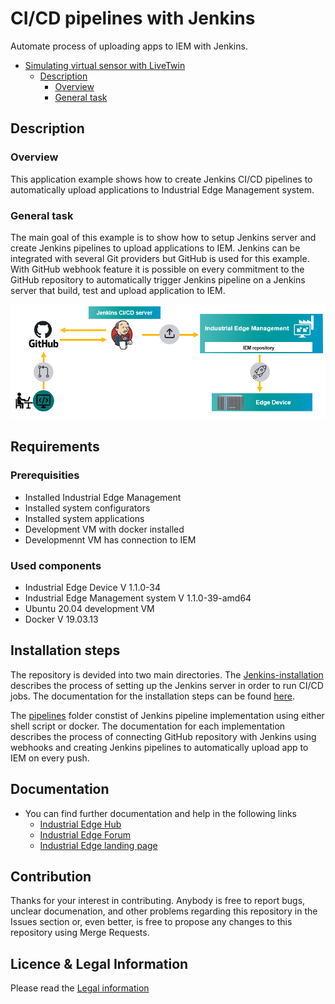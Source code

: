 # CI/CD pipelines with Jenkins 

Automate process of uploading apps to IEM with Jenkins.


- [Simulating virtual sensor with LiveTwin](#simulating-virtual-sensor-with-livetwin)
  - [Description](#description)
    - [Overview](#overview)
    - [General task](#general-task)

## Description


###  Overview
This application example shows how to create Jenkins CI/CD pipelines to automatically upload applications to Industrial Edge Management system.

### General task
The main goal of this example is to show how to setup Jenkins server and create Jenkins pipelines to upload applications to IEM. Jenkins can be integrated with several Git providers but GitHub is used for this example. With GitHub webhook feature it is possible on every commitment to the GitHub repository to automatically trigger Jenkins pipeline on a Jenkins server that build, test and upload application to IEM. 

<img src="./graphics/overview.png" width="700"/>

## Requirements

###  Prerequisities

- Installed Industrial Edge Management
- Installed system configurators
- Installed system applications
- Development VM with docker installed
- Developmennt VM has connection to IEM


### Used components

- Industrial Edge Device V 1.1.0-34
- Industrial Edge Management system V 1.1.0-39-amd64
- Ubuntu 20.04 development VM
- Docker V 19.03.13


## Installation steps
The repository is devided into two main directories. The [Jenkins-installation](./Jenkins-installation) describes the process of setting up the Jenkins server in order to run CI/CD jobs. The documentation for the installation steps can be found [here](./Jenkins-installation/installation.md). 

The [pipelines](./pipelines) folder constist of Jenkins pipeline implementation using either shell script or docker. The documentation for each implementation describes the process of connecting GitHub repository with Jenkins using webhooks and creating Jenkins pipelines to automatically upload app to IEM on every push. 

## Documentation

- You can find further documentation and help in the following links
  - [Industrial Edge Hub](https://iehub.eu1.edge.siemens.cloud/#/documentation)
  - [Industrial Edge Forum](https://www.siemens.com/industrial-edge-forum)
  - [Industrial Edge landing page](https://new.siemens.com/global/en/products/automation/topic-areas/industrial-edge/simatic-edge.html)
  
## Contribution
Thanks for your interest in contributing. Anybody is free to report bugs, unclear documenation, and other problems regarding this repository in the Issues section or, even better, is free to propose any changes to this repository using Merge Requests.

## Licence & Legal Information
Please read the [Legal information](LICENSE.md)